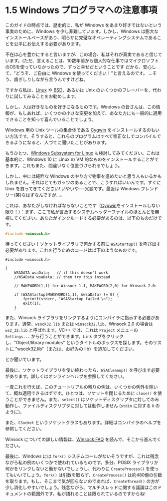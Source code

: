 # 1.5 Windows プログラマへの注意事項

このガイドの時点では、歴史的に、私が Windows をあまり好きではないという事実のために、Windows を少し非難しています。しかし、Windows は膨大なインストールベースがあり、明らかに完璧なオペレーティングシステムであることを公平にお伝えする必要があります。

不在は心を豊かにすると言いますが、この場合、私はそれが真実であると信じています。(ただ、言えることは、10数年前から個人的な仕事ではマイクロソフトのOSを使っていなかったので、ずっと幸せだということです だから、安心して、"どうぞ、ご自由に Windows を使ってください！"と言えるのです。 ...そう、歯ぎしりしながら言うんですけどね。

ですから私は、[Linux](https://www.linux.com/) や [BSD](https://bsd.org/)、あるいは Unix のいくつかのフレーバーを、代わりに試してみることをお勧めします。

しかし、人は好きなものを好きになるものです。Windows の皆さんは、この情報が、もしあれば、いくつかの小さな変更を加えて、あなた方にも一般的に適用できることを知って喜んでいることでしょう。

Windows 用の Unix ツールの集合体である [Cygwin](https://cygwin.com/) をインストールするのもいい方法です。そうすると、これらのプログラムはすべて修正なしでコンパイルできるようになると、人づてに聞いたことがあります。

もうひとつ、[Windows Subsystem for Linux](https://docs.microsoft.com/en-us/windows/wsl/about) も検討してみてください。これは基本的に、Windows 10 に Linux の VM 的なものをインストールすることができます。これもまた、間違いなく位置づけられるでしょう。

しかし、中には純粋な Windows のやり方で物事を進めたいと思う人もいるかもしれません。それはとてもガッツのあることで、こうすればいいんです。すぐに Unix を買ってきてください! いやいや---冗談です。最近は Windows フレンドリー(笑)なはずなんですが...。

これは、あなたがしなければならないことです（[Cygwin]()をインストールしない限り！）：まず、ここで私が言及するシステムヘッダーファイルのほとんどを無視してください。あなたがインクルードする必要があるのは、以下のものだけです。

```c
#include <winsock.h>
```

待ってください！ソケットライブラリで何かする前に `WSAStartup()` を呼び出す必要があります。これを行うためのコードは以下のようなものです。

```c,editable
#include <winsock.h>

{
    WSADATA wsaData;   // if this doesn't work
    //WSAData wsaData; // then try this instead

    // MAKEWORD(1,1) for Winsock 1.1, MAKEWORD(2,0) for Winsock 2.0:

    if (WSAStartup(MAKEWORD(1,1), &wsaData) != 0) {
        fprintf(stderr, "WSAStartup failed.\n");
        exit(1);
    }
```

また、Winsock ライブラリをリンクするようにコンパイラに指示する必要があります。通常、`wsock32.lib` または `winsock32.lib`、Winsock 2.0 の場合は `ws2_32.lib` と呼ばれます。VC++ では、これは `Project` メニューの `Settings...` から行うことができます。`Link` タブをクリックし、"Object/library modules" というタイトルのボックスを探します。そのリストに "wsock32.lib"（または、お好みの lib）を追加してください。

とか聞いています。

最後に、ソケットライブラリを使い終わったら、`WSACleanup()` を呼び出す必要があります。詳しくはオンラインヘルプを参照してください。

一度これを行えば、このチュートリアルの残りの例は、いくつかの例外を除いて、概ね適用できるはずです。ひとつは、ソケットを閉じるために `close()` を使うことができません。また、`select()` はソケットディスクリプタに対してのみ動作し、ファイルディスクリプタに対しては動作しません (`stdin` に対する `0` のように)。

また、`CSocket` というソケットクラスもあります。詳細はコンパイラのヘルプを参照してください。

Winsock についての詳しい情報は、[Winsock FAQ](https://tangentsoft.net/wskfaq/) を読んで、そこから進んでください。

最後に、Windows には `fork()` システムコールがないそうですが、これは残念ながら私の例のいくつかで使われているものです。多分、POSIX ライブラリか何かをリンクしないと動かないでしょうし、代わりに `CreateProcess()` を使ってもいいでしょう。`fork()` は引数を取らず、`CreateProcess()` は約480億の引数を取ります。もし、そこまで気が回らないのであれば、`CreateThread()` の方が少し消化しやすいでしょう。残念ながら、マルチスレッドに関する議論はこのドキュメントの範囲外です。私が語れることは限られているのですからね!

